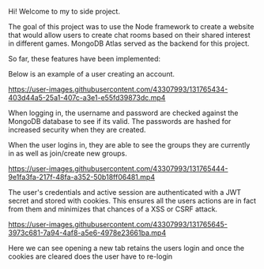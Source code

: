 Hi! Welcome to my to side project.

The goal of this project was to use the Node framework to create a website that would allow users to create chat rooms
based on their shared interest in different games. MongoDB Atlas served as the backend for this project.

So far, these features have been implemented:

Below is an example of a user creating an account.

https://user-images.githubusercontent.com/43307993/131765434-403d44a5-25a1-407c-a3e1-e55fd39873dc.mp4


When logging in, the username and password are checked against the MongoDB database to see if its valid.
The passwords are hashed for increased security when they are created.

When the user logins in, they are able to see the groups they are currently in as well as join/create new groups.

https://user-images.githubusercontent.com/43307993/131765444-9e1fa3fa-217f-48fa-a352-50b18ff06481.mp4


The user's credentials and active session are authenticated with a JWT secret and stored with cookies.
This ensures all the users actions are in fact from them and minimizes that chances of a XSS or CSRF attack.


https://user-images.githubusercontent.com/43307993/131765645-3973c681-7a94-4af8-a5e6-4978e23661ba.mp4


Here we can see opening a new tab retains the users login and once the cookies are cleared does the user
have to re-login
